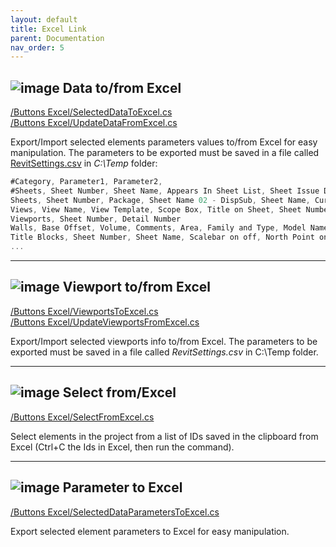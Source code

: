 ```yaml
---
layout: default
title: Excel Link
parent: Documentation
nav_order: 5
---
```


## ![image](https://raw.githubusercontent.com/giobel/ReviTab/master/ReviTab/Resources/excel.png) Data to/from Excel
[/Buttons Excel/SelectedDataToExcel.cs](https://github.com/giobel/ReviTab/tree/master/ReviTab/Buttons%20Excel/SelectedDataToExcel.cs)   
[/Buttons Excel/UpdateDataFromExcel.cs](https://github.com/giobel/ReviTab/tree/master/ReviTab/Buttons%20Excel/UpdateDataFromExcel.cs)

Export/Import selected elements parameters values to/from Excel for easy manipulation. The parameters to be exported must be saved in a file called [RevitSettings.csv](https://www.dropbox.com/s/55vd4k3nx9agahk/RevitSettings.csv?dl=0) in *C:\Temp* folder:

```csharp
#Category, Parameter1, Parameter2, 
#Sheets, Sheet Number, Sheet Name, Appears In Sheet List, Sheet Issue Date
Sheets, Sheet Number, Package, Sheet Name 02 - DispSub, Sheet Name, Current Revision VT, Approved By,
Views, View Name, View Template, Scope Box, Title on Sheet, Sheet Number, Family and Type
Viewports, Sheet Number, Detail Number
Walls, Base Offset, Volume, Comments, Area, Family and Type, Model Name, Element Author, Mark
Title Blocks, Sheet Number, Sheet Name, Scalebar on off, North Point on off
...
```

---

## ![image](https://raw.githubusercontent.com/giobel/ReviTab/master/ReviTab/Resources/excel.png) Viewport to/from Excel
[/Buttons Excel/ViewportsToExcel.cs](https://github.com/giobel/ReviTab/tree/master/ReviTab/Buttons%20Excel/ViewportsToExcel.cs)   
[/Buttons Excel/UpdateViewportsFromExcel.cs](https://github.com/giobel/ReviTab/tree/master/ReviTab/Buttons%20Excel/UpdateViewportsFromExcel.cs)

Export/Import selected viewports info to/from Excel. The parameters to be exported must be saved in a file called *RevitSettings.csv* in C:\Temp folder.

---

## ![image](https://raw.githubusercontent.com/giobel/ReviTab/master/ReviTab/Resources/excel.png) Select from/Excel
[/Buttons Excel/SelectFromExcel.cs](https://github.com/giobel/ReviTab/tree/master/ReviTab/Buttons%20Excel/SelectFromExcel.cs)

Select elements in the project from a list of IDs saved in the clipboard from Excel (Ctrl+C the Ids in Excel, then run the command).

---

## ![image](https://raw.githubusercontent.com/giobel/ReviTab/master/ReviTab/Resources/excel.png) Parameter to Excel
[/Buttons Excel/SelectedDataParametersToExcel.cs](https://github.com/giobel/ReviTab/tree/master/ReviTab/Buttons%20Excel/SelectedDataParametersToExcel.cs)

Export selected element parameters to Excel for easy manipulation.